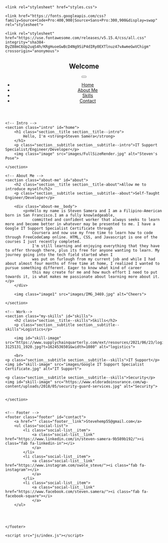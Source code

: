 <!DOCTYPE html>
<html>
<head>
    <meta charset="UTF-8">
    <meta charset="viewpoint" content="width=device-width, initial-scale=1.0">
    <title>Steven's Portfolio</title>

    <link rel="stylesheet" href="styles.css">

    <link href="https://fonts.googleapis.com/css?family=Source+Code+Pro:400,900|Source+Sans+Pro:300,900&display=swap"
    rel="stylesheet">

    <link rel="stylesheet" href="https://use.fontawesome.com/releases/v5.15.4/css/all.css" integrity="sha384-DyZ88mC6Up2uqS4h/KRgHuoeGwBcD4Ng9SiP4dIRy0EXTlnuz47vAwmeGwVChigm" crossorigin="anonymous">


</head>
<body>
    <header>
        <div class="logo">
            <h2>Welcome</h2>
        </div>
    <button class="nav-toggle" aria-label="toggle navigation">
        <span class="hamburger"></span>
    </button>
    <nav class="nav">
        <ul class="nav__list">
            <li class="nav__list"><a href="#home" class="nav__link">Home</a></li>
            <li class="nav__list"><a href="#about" class="nav__link">About Me</a></li>
            <li class="nav__list"><a href="#skills" class="nav__link">Skills</a></li>
            <li class="nav__list"><a href="#contact" class="nav__link">Contact</a></li>
        </ul>
    </nav>
    </header>

    <!-- Intro -->
    <section class="intro" id="home">
        <h1 class="section__title section__title--intro">
            Hello, I'm <strong>Steven Samera</strong>
        </h1>
        <p class="section__subtitle section__subtitle--intro">IT Support Specialist/Engineer/Developer</p>
        <img class="image" src="images/FullSizeRender.jpg" alt="Steven's Pose">

    </section>

    <!-- About Me -->
    <section class="about-me" id="about">
        <h2 class="section__title section__title-about">Allow me to introduce myself</h2>
        <p class="section__subtitle section__subtitle--about">Self-Taught Engineer/Developer</p>

        <div class="about-me__body">
            <p>Hello my name is Steven Samera and I am a Filipino-American born in San Francisco.I am a fully knowledgeable, 
                committed and confident worker that always seeks to learn more and become better in whatever may be presented to me. I have a Google IT Support Specialist Certificate through 
                Coursera and now use my free time to learn how to code through FreeCodeCamp online. HTML, CSS, and Javascript is one of the courses I just recently completed.
                I'm still learning and enjoying everything that they have to offer through there, plus its free for anyone wanting to learn. My journey going into the tech field started when I 
                was put on furlough from my current job and while I had about almost four months of free time at home, I realized I wanted to pursue something different. Eager to know what kind of career 
                this may create for me and how much effort I need to put towards it, is what makes me passionate about learning more about it.</p>
        </div>

        <img class="image1" src="images/IMG_3469.jpg" alt="Cheers">

    </section>

    <!-- Work-->
    <section class="my-skills" id="skills">
        <h2 class="section__title--skills">Skills</h2>
        <p class="section__subtitle section__subtitle--skills">Logistics</p>

        <img id="skill-image" src="https://www.supplychainquarterly.com/ext/resources/2021/06/23/logistics-3125131_1920.jpg?t=1624536501&width=1080" alt="logistics">
                
        <br>
    <p class="section__subtitle section__subtitle--skills">IT Support</p>
    <img id="skill-image" src="images/Google IT Support Specialist Certificate.jpg" alt="IT Support">

    <p class="section__subtitle section__subtitle--skills">Security</p>
    <img id="skill-image" src="https://www.eldoradoinsurance.com/wp-content/uploads/2018/05/security-guard-services.jpg" alt="Security">

    
    </section>


    <!-- Footer -->
    <footer class="footer" id="contact">
        <a href="" class="footer__link">Stevehemp55@gmail.com</a>
        <ul class="social-list">
            <li class="social-list__item">
                <a class="social-list__link" href="https://www.linkedin.com/in/steven-samera-9b589b192/"><i class="fab fa-linkedin-in"></i>
                </a>
            </li>
            <li class="social-list__item">
                <a class="social-list__link" href="https://www.instagram.com/swole_steve/"><i class="fab fa-instagram"></i>
                </a>
            </li>
            <li class="social-list__item">
                <a class="social-list__link" href="https://www.facebook.com/steven.samera/"><i class="fab fa-facebook-square"></i>
                </a>
        </ul>
        



    </footer>

    <script src="js/index.js"></script>



</body>

    

</html>
